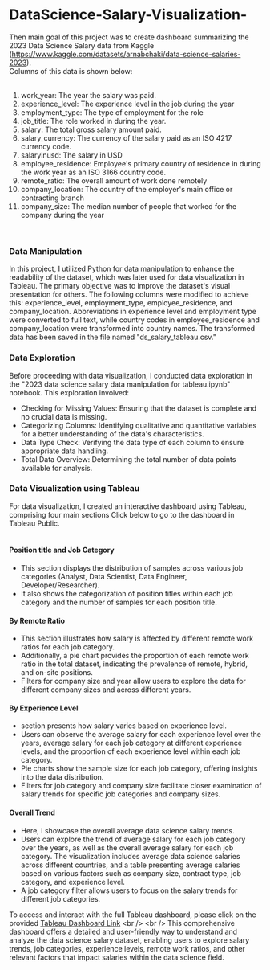 # DataScience-Salary-Visualization-

Then main goal of this project was to create dashboard summarizing the 2023 Data Science Salary data from Kaggle (https://www.kaggle.com/datasets/arnabchaki/data-science-salaries-2023).<br />
Columns of this data is shown below: <br />
<br />
1. work_year: The year the salary was paid.<br />
2. experience_level: The experience level in the job during the year<br />
3. employment_type: The type of employment for the role<br />
4. job_title: The role worked in during the year.<br />
5. salary: The total gross salary amount paid.<br />
6. salary_currency: The currency of the salary paid as an ISO 4217 currency code.<br />
7. salaryinusd: The salary in USD<br />
8. employee_residence: Employee's primary country of residence in during the work year as an ISO 3166 country code.<br />
9. remote_ratio: The overall amount of work done remotely<br />
10. company_location: The country of the employer's main office or contracting branch<br />
11. company_size: The median number of people that worked for the company during the year<br />
<br />

### Data Manipulation 
In this project, I utilized Python for data manipulation to enhance the readability of the dataset, which was later used for data visualization in Tableau. The primary objective was to improve the dataset's visual presentation for others. The following columns were modified to achieve this: experience_level, employment_type, employee_residence, and company_location. Abbreviations in experience level and employment type were converted to full text, while country codes in employee_residence and company_location were transformed into country names. The transformed data has been saved in the file named "ds_salary_tableau.csv." 

### Data Exploration
Before proceeding with data visualization, I conducted data exploration in the "2023 data science salary data manipulation for tableau.ipynb" notebook. This exploration involved:<br />
- Checking for Missing Values: Ensuring that the dataset is complete and no crucial data is missing.<br />
- Categorizing Columns: Identifying qualitative and quantitative variables for a better understanding of the data's characteristics.<br />
- Data Type Check: Verifying the data type of each column to ensure appropriate data handling.<br />
- Total Data Overview: Determining the total number of data points available for analysis.<br />

### Data Visualization using Tableau
For data visualization, I created an interactive dashboard using Tableau, comprising four main sections Click below to go to the dashboard in Tableau Public. <br />
<br />
#### Position title and Job Category
- This section displays the distribution of samples across various job categories (Analyst, Data Scientist, Data Engineer, Developer/Researcher).<br />
- It also shows the categorization of position titles within each job category and the number of samples for each position title.<br />
#### By Remote Ratio
- This section illustrates how salary is affected by different remote work ratios for each job category.<br />
- Additionally, a pie chart provides the proportion of each remote work ratio in the total dataset, indicating the prevalence of remote, hybrid, and on-site positions.<br />
- Filters for company size and year allow users to explore the data for different company sizes and across different years.<br />
#### By Experience Level
- section presents how salary varies based on experience level.<br />
- Users can observe the average salary for each experience level over the years, average salary for each job category at different experience levels, and the proportion of each experience level within each job category.<br />
- Pie charts show the sample size for each job category, offering insights into the data distribution.<br />
- Filters for job category and company size facilitate closer examination of salary trends for specific job categories and company sizes.<br />
#### Overall Trend
- Here, I showcase the overall average data science salary trends.<br />
- Users can explore the trend of average salary for each job category over the years, as well as the overall average salary for each job category.
The visualization includes average data science salaries across different countries, and a table presenting average salaries based on various factors such as company size, contract type, job category, and experience level.<br />
- A job category filter allows users to focus on the salary trends for different job categories.<br />

To access and interact with the full Tableau dashboard, please click on the provided [Tableau Dashboard Link]([https://public.tableau.com/views/SummaryofDataScienceSalary/TrendofAvg_Salary?:language=en-US&:display_count=n&:origin=viz_share_link](https://public.tableau.com/views/DataSciencJobsSalarySummary/DataScienceJobsSalarySummary?:language=en-US&publish=yes&:display_count=n&:origin=viz_share_link)) <br />
<br />
This comprehensive dashboard offers a detailed and user-friendly way to understand and analyze the data science salary dataset, enabling users to explore salary trends, job categories, experience levels, remote work ratios, and other relevant factors that impact salaries within the data science field.
